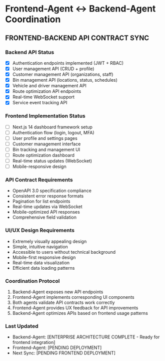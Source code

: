 # Frontend-Agent ↔ Backend-Agent Coordination

## FRONTEND-BACKEND API CONTRACT SYNC

### Backend API Status
- [x] Authentication endpoints implemented (JWT + RBAC)
- [x] User management API (CRUD + profile)
- [x] Customer management API (organizations, staff)
- [x] Bin management API (locations, status, schedules)
- [x] Vehicle and driver management API
- [x] Route optimization API endpoints
- [x] Real-time WebSocket support
- [x] Service event tracking API

### Frontend Implementation Status
- [ ] Next.js 14 dashboard framework setup
- [ ] Authentication flow (login, logout, MFA)
- [ ] User profile and settings pages
- [ ] Customer management interface
- [ ] Bin tracking and management UI
- [ ] Route optimization dashboard
- [ ] Real-time status updates (WebSocket)
- [ ] Mobile-responsive design

### API Contract Requirements
- OpenAPI 3.0 specification compliance
- Consistent error response formats
- Pagination for list endpoints
- Real-time updates via WebSocket
- Mobile-optimized API responses
- Comprehensive field validation

### UI/UX Design Requirements
- Extremely visually appealing design
- Simple, intuitive navigation
- Accessible to users without technical background
- Mobile-first responsive design
- Real-time data visualization
- Efficient data loading patterns

### Coordination Protocol
1. Backend-Agent exposes new API endpoints
2. Frontend-Agent implements corresponding UI components
3. Both agents validate API contracts work correctly
4. Frontend-Agent provides UX feedback for API improvements
5. Backend-Agent optimizes APIs based on frontend usage patterns

### Last Updated
- Backend-Agent: [ENTERPRISE ARCHITECTURE COMPLETE - Ready for frontend integration]
- Frontend-Agent: [PENDING DEPLOYMENT]
- Next Sync: [PENDING FRONTEND DEPLOYMENT]